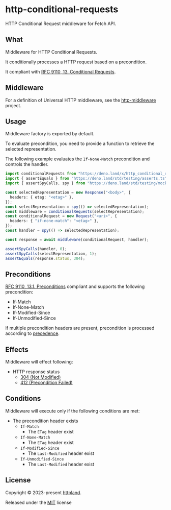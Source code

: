 # http-conditional-requests

HTTP Conditional Request middleware for Fetch API.

## What

Middleware for HTTP Conditional Requests.

It conditionally processes a HTTP request based on a precondition.

It compliant with
[RFC 9110, 13. Conditional Requests](https://www.rfc-editor.org/rfc/rfc9110#section-13).

## Middleware

For a definition of Universal HTTP middleware, see the
[http-middleware](https://github.com/httpland/http-middleware) project.

## Usage

Middleware factory is exported by default.

To evaluate precondition, you need to provide a function to retrieve the
selected representation.

The following example evaluates the `If-None-Match` precondition and controls
the handler.

```ts
import conditionalRequests from "https://deno.land/x/http_conditional_requests@$VERSION/mod.ts";
import { assertEquals } from "https://deno.land/std/testing/asserts.ts";
import { assertSpyCalls, spy } from "https://deno.land/std/testing/mock.ts";

const selectedRepresentation = new Response("<body>", {
  headers: { etag: "<etag>" },
});
const selectRepresentation = spy(() => selectedRepresentation);
const middleware = conditionalRequests(selectRepresentation);
const conditionalRequest = new Request("<uri>", {
  headers: { "if-none-match": "<etag>" },
});
const handler = spy(() => selectedRepresentation);

const response = await middleware(conditionalRequest, handler);

assertSpyCalls(handler, 0);
assertSpyCalls(selectRepresentation, 1);
assertEquals(response.status, 304);
```

## Preconditions

[RFC 9110, 13.1. Preconditions](https://www.rfc-editor.org/rfc/rfc9110#section-13.1)
compliant and supports the following precondition:

- If-Match
- If-None-Match
- If-Modified-Since
- If-Unmodified-Since

If multiple precondition headers are present, precondition is processed
according to
[precedence](https://www.rfc-editor.org/rfc/rfc9110.html#section-13.2.2).

## Effects

Middleware will effect following:

- HTTP response status
  - [304 (Not Modified)](https://www.rfc-editor.org/rfc/rfc9110#section-15.4.5)
  - [412 (Precondition Failed)](https://www.rfc-editor.org/rfc/rfc9110#section-15.5.13)

## Conditions

Middleware will execute only if the following conditions are met:

- The precondition header exists
  - `If-Match`
    - The `ETag` header exist
  - `If-None-Match`
    - The `ETag` header exist
  - `If-Modified-Since`
    - The `Last-Modified` header exist
  - `If-Unmodified-Since`
    - The `Last-Modified` header exist

## License

Copyright © 2023-present [httpland](https://github.com/httpland).

Released under the [MIT](./LICENSE) license
